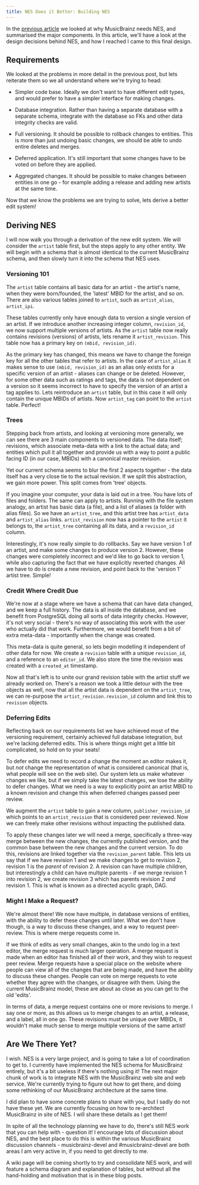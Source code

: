 ```yaml
---
title: NES Does it Better: Building NES
---
```


In the
[previous article](http://ocharles.org.uk/blog/posts/2012-07-10-nes-does-it-better-1.html)
we looked at why MusicBrainz needs NES, and summarised the major components. In
this article, we'll have a look at the design decisions behind NES, and how I
reached I came to this final design.

## Requirements

We looked at the problems in more detail in the previous post, but lets
reiterate them so we all understand where we're trying to head:

  - Simpler code base. Ideally we don't want to have different edit types, and
    would prefer to have a simpler interface for making changes.

  - Database integration. Rather than having a separate database with a
    separate schema, integrate with the database so FKs and other data
    integrity checks are valid.

  - Full versioning. It should be possible to rollback changes to entities. This
    is more than just undoing basic changes, we should be able to undo entire
    deletes and merges.

  - Deferred application. It's still important that some changes have to be
    voted on before they are applied.

  - Aggregated changes. It should be possible to make changes between entities
    in one go - for example adding a release and adding new artists at the
    same time.

Now that we know the problems we are trying to solve, lets derive a better edit
system!

## Deriving NES

I will now walk you through a derivation of the new edit system. We will
consider the `artist` table first, but the steps apply to any other
entity. We will begin with a schema that is almost identical to the current
MusicBrainz schema, and then slowly turn it into the schema that NES uses.

### Versioning 101

The `artist` table contains all basic data for an artist - the artist's name,
when they were born/founded, the 'latest' MBID for the artist, and so on. There
are also various tables joined to `artist`, such as `artist_alias`,
`artist_ipi`.

These tables currently only have enough data to version a single version of an
artist. If we introduce another increasing integer column, `revision_id`,
we now support multiple versions of artists. As the `artist` table now really
contains revisions (versions) of artists, lets rename it `artist_revision`. This
table now has a primary key on `(mbid, revision_id)`.

As the primary key has changed, this means we have to change the foreign key for
all the other tables that refer to artists. In the case of `artist_alias` it
makes sense to use `(mbid, revision_id)` as an alias only exists for a specific
version of an artist - aliases can change or be deleted. However, for some other
data such as ratings and tags, the data is not dependent on a version so it
seems incorrect to have to specify the version of an artist a tag applies
to. Lets reintroduce an `artist` table, but in this case it will only contain
the unique MBIDs of artists. Now `artist_tag` can point to the `artist`
table. Perfect!

### Trees

Stepping back from artists, and looking at versioning more generally, we can see
there are 3 main components to versioned data. The data itself; revisions, which
associate meta-data with a link to the actual data; and entities which pull it
all together and provide us with a way to point a public facing ID (in our case,
MBIDs) with a canonical master revision.

Yet our current schema seems to blur the first 2 aspects together - the data
itself has a very close tie to the actual revision. If we split this
abstraction, we gain more power. This split comes from 'tree' objects.

If you imagine your computer, your data is laid out in a tree. You have lots of
files and folders. The same can apply to artists. Running with the file system
analogy, an artist has basic data (a file), and a list of aliases (a folder with
alias files). So we have an `artist_tree`, and this artist tree has
`artist_data` and `artist_alias` links. `artist_revision` now has a pointer to
the `artist` it belongs to, the `artist_tree` containing all its data, and a
`revision_id` column.

Interestingly, it's now really simple to do rollbacks. Say we have version 1 of
an artist, and make some changes to produce version 2. However, these changes
were completely incorrect and we'd like to go back to version 1, while also
capturing the fact that we have explicitly reverted changes. All we have to do
is create a new revision, and point back to the 'version 1' artist tree. Simple!

### Credit Where Credit Due

We're now at a stage where we have a schema that can have data changed, and we
keep a full history. The data is all inside the database, and we benefit from
PostgreSQL doing all sorts of data integrity checks. However, it's not very
social - there's no way of associating this work with the user who actually did
that work. Furthermore, we would benefit from a bit of extra meta-data -
importantly when the change was created.

This meta-data is quite general, so lets begin modelling it independent of other
data for now. We create a `revision` table with a unique `revision_id`, and a
reference to an `editor_id`. We also store the time the revision was created
with a `created_at` timestamp.

Now all that's left is to unite our grand revision table with the artist stuff
we already worked on. There's a reason we took a little detour with the tree
objects as well, now that all the artist data is dependent on the `artist_tree`,
we can re-purpose the `artist_revision.revision_id` column and link this to
`revision` objects.

### Deferring Edits

Reflecting back on our requirements list we have achieved most of the versioning
requirement, certainly achieved full database integration, but we're lacking
deferred edits. This is where things might get a little bit complicated, so hold
on to your seats!

To defer edits we need to record a change the moment an editor makes it, but
*not* change the representation of what is considered canonical (that is, what
people will see on the web site). Our system lets us make whatever changes we
like, but if we simply take the latest changes, we lose the ability to defer
changes. What we need is a way to explicitly point an artist MBID to a known
revision and change this when deferred changes passed peer review.

We augment the `artist` table to gain a new column, `publisher_revision_id`
which points to an `artist_revision` that is considered peer reviewed. Now we
can freely make other revisions without impacting the published data.

To apply these changes later we will need a merge, specifically a three-way
merge between the new changes, the currently published version, and the common
base between the new changes and the current version. To do this, revisions are
linked together via the `revision_parent` table. This lets us say that if we have
revision 1 and we make changes to get to revision 2, revision 1 is the *parent*
of revision 2. A revision can have multiple children, but interestingly a child
can have multiple parents - if we merge revision 1 into revision 2, we create
revision 3 which has parents revision 2 *and* revision 1. This is what is known
as a directed acyclic graph, DAG.

### Might I Make a Request?

We're almost there! We now have multiple, in database versions of entities, with
the ability to defer these changes until later. What we don't have though, is a
way to discuss these changes, and a way to request peer-review. This is where
merge requests come in.

If we think of edits as very small changes, akin to the undo log in a text
editor, the merge request is much larger operation. A merge request is made when
an editor has finished all of their work, and they wish to request peer
review. Merge requests have a special place on the website where people can view
all of the changes that are being made, and have the ability to discuss these
changes. People can vote on merge requests to vote whether they agree with the
changes, or disagree with them. Using the current MusicBrainz model, these are
about as close as you can get to the old 'edits'.

In terms of data, a merge request contains one or more revisions to merge. I say
one or more, as this allows us to merge changes to an artist, a release, and a
label, all in one go. These revisions must be unique over MBIDs, it wouldn't
make much sense to merge multiple versions of the same artist!

## Are We There Yet?

I wish. NES is a very large project, and is going to take a lot of coordination
to get to. I currently have implemented the NES schema for MusicBrainz entirely,
but it's a bit useless if there's nothing using it! The next major chunk of work
is to integrate NES with the MusicBrainz web site and web service. We're
currently trying to figure out how to get there, and doing some rethinking of
our MusicBrainz architecture at the same time.

I did plan to have some concrete plans to share with you, but I sadly do not
have these yet. We are currently focusing on how to re-architect MusicBrainz
in site of NES. I will share these details as I get them!

In spite of all the technology planning we have to do, there's still NES work
that you can help with - question it! I encourage lots of discussion about NES,
and the best place to do this is within the various MusicBrainz discussion
channels - musicbrainz-devel and #musicbrainz-devel are both areas I am very
active in, if you need to get directly to me.

A wiki page will be coming shortly to try and consolidate NES work, and will
feature a schema diagram and explanation of tables, but without all the
hand-holding and motivation that is in these blog posts.

